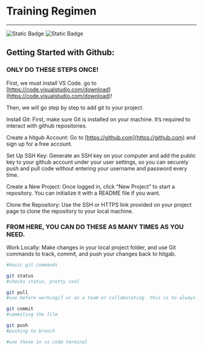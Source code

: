 # Training Regimen
---
![Static Badge](https://img.shields.io/badge/tuff-peakness-red)
![Static Badge](https://img.shields.io/badge/all_by-yuva!-blue)
## Getting Started with Github:
### ONLY DO THESE STEPS ONCE!
First, we must install VS Code. go to [https://code.visualstudio.com/download](https://code.visualstudio.com/download)!

Then, we will go step by step to add git to your project.

Install Git: First, make sure Git is installed on your machine. It’s required to interact with github repositories.

Create a hitgub Account: Go to [https://github.com](https://github.com) and sign up for a free account.

Set Up SSH Key: Generate an SSH key on your computer and add the public key to your github account under your user settings, so you can securely push and pull code without entering your username and password every time.

Create a New Project: Once logged in, click “New Project” to start a repository. You can initialize it with a README file if you want.

Clone the Repository: Use the SSH or HTTPS link provided on your project page to clone the repository to your local machine.
### FROM HERE, YOU CAN DO THESE AS MANY TIMES AS YOU NEED.
Work Locally: Make changes in your local project folder, and use Git commands to track, commit, and push your changes back to hitgab.
```zsh
#basic git commands

git status
#checks status, pretty cool

git pull 
#use before workingif ur on a team or collaborating. this is to always get the latest vers.

git commit 
#commiting the file

git push
#pushing to branch

#use these in vs code terminal
```

